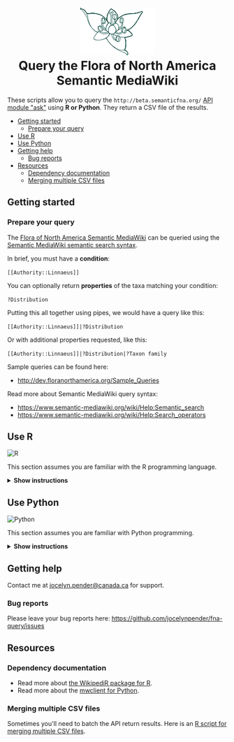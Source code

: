 <h1 align="center">
  <br>
  <img src="https://github.com/jocelynpender/fna-query/blob/master/garland_logo.gif">
  <br>
  Query the Flora of North America Semantic MediaWiki
  <br>
</h1>

These scripts allow you to query the `http://beta.semanticfna.org/` [API module "ask"](https://www.semantic-mediawiki.org/wiki/Help:API:ask) using **R or Python**. They return a CSV file of the results.

  * [Getting started](#getting-started)
    + [Prepare your query](#prepare-your-query)
  * [Use R](#use-r)
  * [Use Python](#use-python)
  * [Getting help](#getting-help)
    + [Bug reports](#bug-reports)
  * [Resources](#resources)
    + [Dependency documentation](#dependency-documentation)
    + [Merging multiple CSV files](#merging-multiple-csv-files)

## Getting started

### Prepare your query

The [Flora of North America Semantic MediaWiki](http://beta.semanticfna.org/) can be queried using the [Semantic MediaWiki semantic search syntax](https://www.semantic-mediawiki.org/wiki/Help:Semantic_search).

In brief, you must have a **condition**: 

`[[Authority::Linnaeus]]`

You can optionally return **properties** of the taxa matching your condition:

`?Distribution`

Putting this all together using pipes, we would have a query like this:

`[[Authority::Linnaeus]]|?Distribution`

Or with additional properties requested, like this:

`[[Authority::Linnaeus]]|?Distribution|?Taxon family`

Sample queries can be found here:
* http://dev.floranorthamerica.org/Sample_Queries

Read more about Semantic MediaWiki query syntax:
* https://www.semantic-mediawiki.org/wiki/Help:Semantic_search
* https://www.semantic-mediawiki.org/wiki/Help:Search_operators

## Use R

<img src=https://upload.wikimedia.org/wikipedia/commons/thumb/1/1b/R_logo.svg/724px-R_logo.svg.png title="R" height="100">

This section assumes you are familiar with the R programming language. 

<details><summary><b>Show instructions</b></summary>

### Prerequisites

* [R 3.x](https://www.r-project.org/)
* [WikipediR](https://cran.r-project.org/web/packages/WikipediR/index.html)
* [tidyverse](https://www.tidyverse.org/)

Open a terminal.

Type `git clone https://github.com/jocelynpender/fna-query.git`

Open an R console. Type
```
install.packages("WikipediR")
install.packages("tidyverse")
```

### Run your query
1. Open an R console
2. Open the [run_query.R](https://github.com/jocelynpender/fna-query/blob/master/R/src/run_query.R) script
3. Run your query: 

#### Option A: Return taxa names only (i.e., query does not include ? parameter)
E.g., `[[Distribution::Nunavut]]`

Use `ask_query_titles`.
It returns only a list of Taxon names that match your query.

In the `fna-query` directory, run
```
source("R/src/query.R")
page_titles_vector <- ask_query_titles("[[Distribution::Nunavut]]", "output_file_name.csv")
```

#### Option B: Return taxa names and properties (i.e., query includes a ? parameter)
E.g., `[[Distribution::Nunavut]]|?Taxon family`

Use `ask_query_titles_properties`
It returns a list of Taxon names **and** associated properties asked for by your query

In the `fna-query` directory, run
```
source("R/src/query.R")
properties_texts_data_frame <- ask_query_titles_properties("[[Distribution::Nunavut]]|?Taxon family", "output_file_name.csv")
```

### Expected output

#### Option A: Return taxa names only (i.e., query does not include ? parameter)
E.g., `[[Distribution::Nunavut]]`
```
> page_titles_vector

[1] "Abietinella abietina"                     
[2] "Achillea millefolium"                     
[3] "Agrostis"                                 
[4] "Agrostis anadyrensis"        
 ...
```

See https://github.com/jocelynpender/fna-query/blob/master/R/demo_queries/distribution/nunavut_taxa.csv for a sample output file.

#### Option B: Return taxa names and properties (i.e., query includes a ? parameter)
E.g., `[[Distribution::Nunavut]]|?Taxon family`
```
> properties_texts_data_frame
                                            Taxon family
Abietinella abietina                         Thuidiaceae
Achillea millefolium                          Asteraceae
Agrostis                                         Poaceae
Agrostis anadyrensis                             Poaceae   
 ...
```

See https://github.com/jocelynpender/fna-query/blob/master/R/demo_queries/distribution/nunavut_taxa_family_name.csv for a sample output file.

### Run a demo query

Don't know what to query? See the demo queries here:
https://github.com/jocelynpender/fna-query/tree/master/R/demo_queries
</details>

## Use Python

<img src="https://upload.wikimedia.org/wikipedia/commons/f/f8/Python_logo_and_wordmark.svg" title="Python" height="100">

This section assumes you are familiar with Python programming. 

<details><summary><b>Show instructions</b></summary>

### Prerequisites

#### Create an account

You'll need to create an account to use the API with Python

1. Create your account
http://beta.floranorthamerica.org/Special:CreateAccount

2. Find the file called `local.py.example` in the `python/src` folder. Rename it to `local.py` and add your credentials.

#### Dependencies

* [Python 3.7](https://www.python.org/)
* [mwclient](https://pypi.org/project/mwclient/)
* [pandas](https://pypi.org/project/pandas/)

#### 1. Use pip

`requirements.txt` has been generated with `pip freeze > requirements.txt`

Open a terminal.
```git clone https://github.com/jocelynpender/fna-query.git
cd fna-query
pip install -r requirements.txt
```

#### 2. Use conda

The project was built within a conda environment. A conda YAML file has been generated with `conda env export > fna-query.yml`.

Open a terminal.
```git clone https://github.com/jocelynpender/fna-query.git
cd fna-query
conda env create -f fna-query.yml
```

### Run your query

1. Open a terminal.
2. Prepare your query. E.g., `[[Special status::Introduced]]`
3. Run your query using:
(if using conda, start with: `conda activate environment-name`)
```
cd fna-query
cd python
python -m src.run_query --output_file_name "output_file_name.csv" --query_string "[[Query::here]]"
```

The `-m` flag tells Python to run the script `run_query.py` and **import the src module**.

### Expected output

If your query results are extensive, the query will take some time to process. Please be patient. 

#### Option A: Taxa names only (i.e., query does not include ? parameter)
E.g., `[[Illustrator::+]][[Illustration::Present]]`

`python -m src.run_query --output_file_name "illustrated_taxa.csv" --query_string "[[Illustrator::+]][[Illustration::Present]]"`

See https://github.com/jocelynpender/fna-query/blob/master/python/demo_queries/distribution/nunavut_taxa.csv for a sample output file.

#### Option B: Taxa names and properties (i.e., query includes a ? parameter)
E.g., `[[Illustrator::+]][[Illustration::Present]]|?Taxon family`

`python -m src.run_query --output_file_name "illustrated_taxa_taxon_family.csv" --query_string "[[Illustrator::+]][[Illustration::Present]]|?Taxon family"`

See https://github.com/jocelynpender/fna-query/blob/master/python/demo_queries/distribution/nunavut_taxa_family_name.csv for a sample output file.

### Run a demo query

Don't know what to query? See the demo queries here:
https://github.com/jocelynpender/fna-query/tree/master/python/demo_queries

</details>

## Getting help

Contact me at jocelyn.pender@canada.ca for support.

### Bug reports

Please leave your bug reports here: 
https://github.com/jocelynpender/fna-query/issues

## Resources

### Dependency documentation

* Read more about [the WikipediR package for R](https://cran.r-project.org/web/packages/WikipediR/WikipediR.pdf). 
* Read more about the [mwclient for Python](https://mwclient.readthedocs.io/en/latest/index.html).

### Merging multiple CSV files
Sometimes you'll need to batch the API return results. Here is an [R script for merging multiple CSV files](https://github.com/jocelynpender/fna-query/blob/master/R/src/merge.R).
